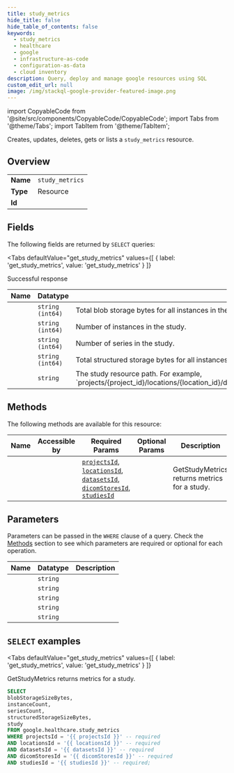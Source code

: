 ```yaml
--- 
title: study_metrics
hide_title: false
hide_table_of_contents: false
keywords:
  - study_metrics
  - healthcare
  - google
  - infrastructure-as-code
  - configuration-as-data
  - cloud inventory
description: Query, deploy and manage google resources using SQL
custom_edit_url: null
image: /img/stackql-google-provider-featured-image.png
---
```


import CopyableCode from '@site/src/components/CopyableCode/CopyableCode';
import Tabs from '@theme/Tabs';
import TabItem from '@theme/TabItem';

Creates, updates, deletes, gets or lists a <code>study_metrics</code> resource.

## Overview
<table><tbody>
<tr><td><b>Name</b></td><td><code>study_metrics</code></td></tr>
<tr><td><b>Type</b></td><td>Resource</td></tr>
<tr><td><b>Id</b></td><td><CopyableCode code="google.healthcare.study_metrics" /></td></tr>
</tbody></table>

## Fields

The following fields are returned by `SELECT` queries:

<Tabs
    defaultValue="get_study_metrics"
    values={[
        { label: 'get_study_metrics', value: 'get_study_metrics' }
    ]}
>
<TabItem value="get_study_metrics">

Successful response

<table>
<thead>
    <tr>
    <th>Name</th>
    <th>Datatype</th>
    <th>Description</th>
    </tr>
</thead>
<tbody>
<tr>
    <td><CopyableCode code="blobStorageSizeBytes" /></td>
    <td><code>string (int64)</code></td>
    <td>Total blob storage bytes for all instances in the study.</td>
</tr>
<tr>
    <td><CopyableCode code="instanceCount" /></td>
    <td><code>string (int64)</code></td>
    <td>Number of instances in the study.</td>
</tr>
<tr>
    <td><CopyableCode code="seriesCount" /></td>
    <td><code>string (int64)</code></td>
    <td>Number of series in the study.</td>
</tr>
<tr>
    <td><CopyableCode code="structuredStorageSizeBytes" /></td>
    <td><code>string (int64)</code></td>
    <td>Total structured storage bytes for all instances in the study.</td>
</tr>
<tr>
    <td><CopyableCode code="study" /></td>
    <td><code>string</code></td>
    <td>The study resource path. For example, `projects/&#123;project_id&#125;/locations/&#123;location_id&#125;/datasets/&#123;dataset_id&#125;/dicomStores/&#123;dicom_store_id&#125;/dicomWeb/studies/&#123;study_uid&#125;`.</td>
</tr>
</tbody>
</table>
</TabItem>
</Tabs>

## Methods

The following methods are available for this resource:

<table>
<thead>
    <tr>
    <th>Name</th>
    <th>Accessible by</th>
    <th>Required Params</th>
    <th>Optional Params</th>
    <th>Description</th>
    </tr>
</thead>
<tbody>
<tr>
    <td><a href="#get_study_metrics"><CopyableCode code="get_study_metrics" /></a></td>
    <td><CopyableCode code="select" /></td>
    <td><a href="#parameter-projectsId"><code>projectsId</code></a>, <a href="#parameter-locationsId"><code>locationsId</code></a>, <a href="#parameter-datasetsId"><code>datasetsId</code></a>, <a href="#parameter-dicomStoresId"><code>dicomStoresId</code></a>, <a href="#parameter-studiesId"><code>studiesId</code></a></td>
    <td></td>
    <td>GetStudyMetrics returns metrics for a study.</td>
</tr>
</tbody>
</table>

## Parameters

Parameters can be passed in the `WHERE` clause of a query. Check the [Methods](#methods) section to see which parameters are required or optional for each operation.

<table>
<thead>
    <tr>
    <th>Name</th>
    <th>Datatype</th>
    <th>Description</th>
    </tr>
</thead>
<tbody>
<tr id="parameter-datasetsId">
    <td><CopyableCode code="datasetsId" /></td>
    <td><code>string</code></td>
    <td></td>
</tr>
<tr id="parameter-dicomStoresId">
    <td><CopyableCode code="dicomStoresId" /></td>
    <td><code>string</code></td>
    <td></td>
</tr>
<tr id="parameter-locationsId">
    <td><CopyableCode code="locationsId" /></td>
    <td><code>string</code></td>
    <td></td>
</tr>
<tr id="parameter-projectsId">
    <td><CopyableCode code="projectsId" /></td>
    <td><code>string</code></td>
    <td></td>
</tr>
<tr id="parameter-studiesId">
    <td><CopyableCode code="studiesId" /></td>
    <td><code>string</code></td>
    <td></td>
</tr>
</tbody>
</table>

## `SELECT` examples

<Tabs
    defaultValue="get_study_metrics"
    values={[
        { label: 'get_study_metrics', value: 'get_study_metrics' }
    ]}
>
<TabItem value="get_study_metrics">

GetStudyMetrics returns metrics for a study.

```sql
SELECT
blobStorageSizeBytes,
instanceCount,
seriesCount,
structuredStorageSizeBytes,
study
FROM google.healthcare.study_metrics
WHERE projectsId = '{{ projectsId }}' -- required
AND locationsId = '{{ locationsId }}' -- required
AND datasetsId = '{{ datasetsId }}' -- required
AND dicomStoresId = '{{ dicomStoresId }}' -- required
AND studiesId = '{{ studiesId }}' -- required;
```
</TabItem>
</Tabs>
